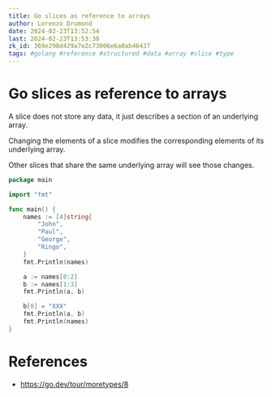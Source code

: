 ```yaml
---
title: Go slices as reference to arrays
author: Lorenzo Drumond
date: 2024-02-23T13:52:54
last: 2024-02-23T13:53:38
zk_id: 369e298d429a7e2c73006e6a0ab46437
tags: #golang #reference #structured #data #array #slice #type
---
```



# Go slices as reference to arrays
A slice does not store any data, it just describes a section of an underlying array.

Changing the elements of a slice modifies the corresponding elements of its underlying array.

Other slices that share the same underlying array will see those changes.

```go
package main

import "fmt"

func main() {
	names := [4]string{
		"John",
		"Paul",
		"George",
		"Ringo",
	}
	fmt.Println(names)

	a := names[0:2]
	b := names[1:3]
	fmt.Println(a, b)

	b[0] = "XXX"
	fmt.Println(a, b)
	fmt.Println(names)
}
```

# References
- https://go.dev/tour/moretypes/8
